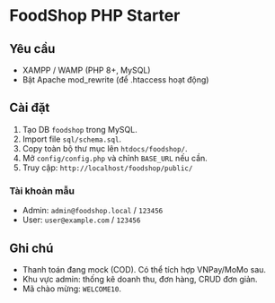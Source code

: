 
# FoodShop PHP Starter

## Yêu cầu
- XAMPP / WAMP (PHP 8+, MySQL)
- Bật Apache mod_rewrite (để .htaccess hoạt động)

## Cài đặt
1. Tạo DB `foodshop` trong MySQL.
2. Import file `sql/schema.sql`.
3. Copy toàn bộ thư mục lên `htdocs/foodshop/`.
4. Mở `config/config.php` và chỉnh `BASE_URL` nếu cần.
5. Truy cập: `http://localhost/foodshop/public/`

### Tài khoản mẫu
- Admin: `admin@foodshop.local` / `123456`
- User: `user@example.com` / `123456`

## Ghi chú
- Thanh toán đang mock (COD). Có thể tích hợp VNPay/MoMo sau.
- Khu vực admin: thống kê doanh thu, đơn hàng, CRUD đơn giản.
- Mã chào mừng: `WELCOME10`.
